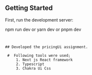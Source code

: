 
## Getting Started

First, run the development server:


npm run dev
 or
yarn dev
or
pnpm dev
```


## Developed the pricingUi assignment.

 #  Following tools were used;
     1. Next js React framework 
     2. Typescript
     3. Chakra Ui Css